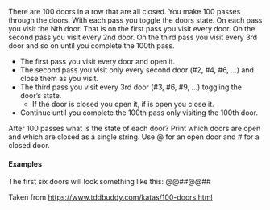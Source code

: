 There are 100 doors in a row that are all closed. You make 100 passes through the doors. 
With each pass you toggle the doors state. On each pass you visit the Nth door. 
That is on the first pass you visit every door. 
On the second pass you visit every 2nd door. 
On the third pass you visit every 3rd door and so on until you complete the 100th pass.

- The first pass you visit every door and open it.
- The second pass you visit only every second door (#2, #4, #6, …) and close them as you visit.
- The third pass you visit every 3rd door (#3, #6, #9, …) toggling the door’s state.
  - If the door is closed you open it, if is open you close it.
- Continue until you complete the 100th pass only visiting the 100th door.
  
After 100 passes what is the state of each door?
Print which doors are open and which are closed as a single string.
Use @ for an open door and # for a closed door.

#### Examples
The first six doors will look something like this: @@##@@##

Taken from https://www.tddbuddy.com/katas/100-doors.html